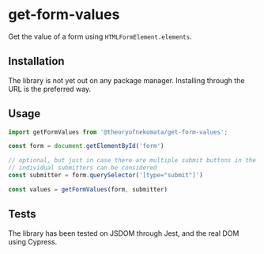 # get-form-values

Get the value of a form using `HTMLFormElement.elements`.

## Installation

The library is not yet out on any package manager. Installing through the URL is the preferred way.

## Usage

```typescript
import getFormValues from '@theoryofnekomata/get-form-values';

const form = document.getElementById('form')

// optional, but just in case there are multiple submit buttons in the form,
// individual submitters can be considered
const submitter = form.querySelector('[type="submit"]')

const values = getFormValues(form, submitter)
```

## Tests

The library has been tested on JSDOM through Jest, and the real DOM using
Cypress.
